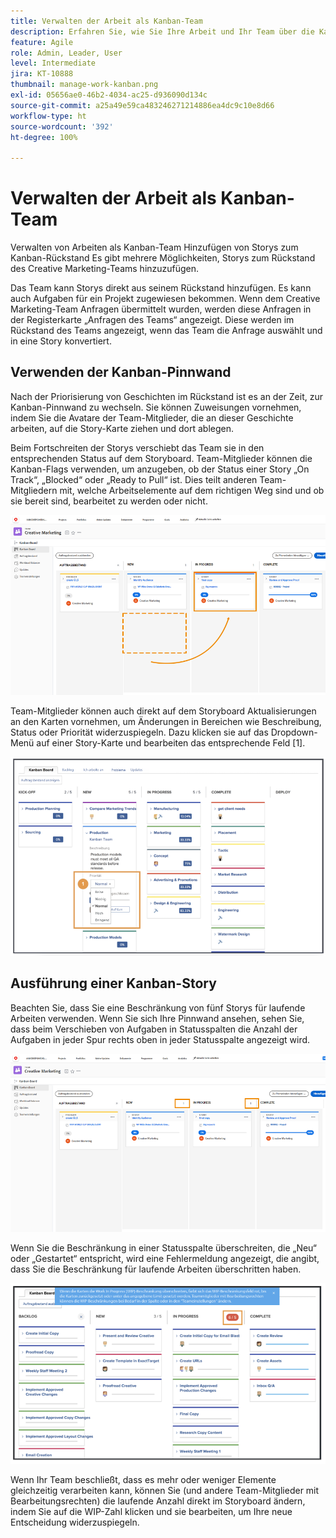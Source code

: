 ```yaml
---
title: Verwalten der Arbeit als Kanban-Team
description: Erfahren Sie, wie Sie Ihre Arbeit und Ihr Team über die Kanban-Team-Seite verwalten.
feature: Agile
role: Admin, Leader, User
level: Intermediate
jira: KT-10888
thumbnail: manage-work-kanban.png
exl-id: 05656ae0-46b2-4034-ac25-d936090d134c
source-git-commit: a25a49e59ca483246271214886ea4dc9c10e8d66
workflow-type: ht
source-wordcount: '392'
ht-degree: 100%

---
```


# Verwalten der Arbeit als Kanban-Team

Verwalten von Arbeiten als Kanban-Team
Hinzufügen von Storys zum Kanban-Rückstand
Es gibt mehrere Möglichkeiten, Storys zum Rückstand des Creative Marketing-Teams hinzuzufügen.

Das Team kann Storys direkt aus seinem Rückstand hinzufügen.
Es kann auch Aufgaben für ein Projekt zugewiesen bekommen. Wenn dem Creative Marketing-Team Anfragen übermittelt wurden, werden diese Anfragen in der Registerkarte „Anfragen des Teams“ angezeigt. Diese werden im Rückstand des Teams angezeigt, wenn das Team die Anfrage auswählt und in eine Story konvertiert.


## Verwenden der Kanban-Pinnwand

Nach der Priorisierung von Geschichten im Rückstand ist es an der Zeit, zur Kanban-Pinnwand zu wechseln. Sie können Zuweisungen vornehmen, indem Sie die Avatare der Team-Mitglieder, die an dieser Geschichte arbeiten, auf die Story-Karte ziehen und dort ablegen.


Beim Fortschreiten der Storys verschiebt das Team sie in den entsprechenden Status auf dem Storyboard. Team-Mitglieder können die Kanban-Flags verwenden, um anzugeben, ob der Status einer Story „On Track“, „Blocked“ oder „Ready to Pull“ ist. Dies teilt anderen Team-Mitgliedern mit, welche Arbeitselemente auf dem richtigen Weg sind und ob sie bereit sind, bearbeitet zu werden oder nicht.

![Kanban-Karten](assets/kanban-01.png)

Team-Mitglieder können auch direkt auf dem Storyboard Aktualisierungen an den Karten vornehmen, um Änderungen in Bereichen wie Beschreibung, Status oder Priorität widerzuspiegeln. Dazu klicken sie auf das Dropdown-Menü auf einer Story-Karte und bearbeiten das entsprechende Feld [1].

![Status der Kanban-Karte](assets/kanban-02.png)

## Ausführung einer Kanban-Story

Beachten Sie, dass Sie eine Beschränkung von fünf Storys für laufende Arbeiten verwenden. Wenn Sie sich Ihre Pinnwand ansehen, sehen Sie, dass beim Verschieben von Aufgaben in Statusspalten die Anzahl der Aufgaben in jeder Spur rechts oben in jeder Statusspalte angezeigt wird.

![Kanban-WIP-Beschränkungen](assets/kanban-03.png)

Wenn Sie die Beschränkung in einer Statusspalte überschreiten, die „Neu“ oder „Gestartet“ entspricht, wird eine Fehlermeldung angezeigt, die angibt, dass Sie die Beschränkung für laufende Arbeiten überschritten haben.

![Überschreiten der WIP-Beschränkungen](assets/kanban-04.png)

Wenn Ihr Team beschließt, dass es mehr oder weniger Elemente gleichzeitig verarbeiten kann, können Sie (und andere Team-Mitglieder mit Bearbeitungsrechten) die laufende Anzahl direkt im Storyboard ändern, indem Sie auf die WIP-Zahl klicken und sie bearbeiten, um Ihre neue Entscheidung widerzuspiegeln.
